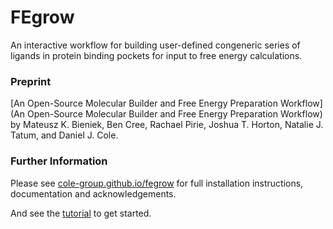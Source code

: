 # FEgrow
An interactive workflow for building user-defined congeneric series of ligands in protein binding pockets for input to free energy calculations.


### Preprint

[An Open-Source Molecular Builder and Free Energy Preparation Workflow](An Open-Source Molecular Builder and Free Energy Preparation Workflow) by Mateusz K. Bieniek, Ben Cree, Rachael Pirie, Joshua T. Horton, Natalie J. Tatum, and Daniel J. Cole.


### Further Information

Please see [cole-group.github.io/fegrow](https://cole-group.github.io/FEgrow) for full installation instructions, documentation and acknowledgements.

And see the [tutorial](https://github.com/cole-group/FEgrow/tree/master/notebooks) to get started.
